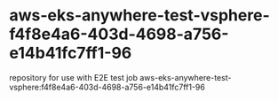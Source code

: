 # aws-eks-anywhere-test-vsphere-f4f8e4a6-403d-4698-a756-e14b41fc7ff1-96
repository for use with E2E test job aws-eks-anywhere-test-vsphere:f4f8e4a6-403d-4698-a756-e14b41fc7ff1-96
